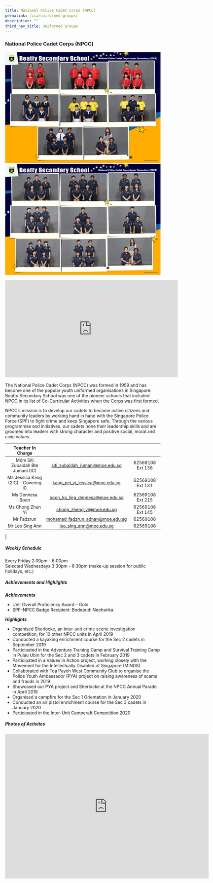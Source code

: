 ```yaml
---
title: National Police Cadet Corps (NPCC)
permalink: /cca/uniformed-groups/
description: ""
third_nav_title: Uniformed Groups
---
```

### **National Police Cadet Corps (NPCC)**

![NPCC Lower Sec](/images/CCA%202022/national-police-cadet-corps-lower-secondary.png)
<br>
![NPCC Upper Sec](/images/CCA%202022/national-police-cadet-corps-upper-secondary.png)

<iframe allowfullscreen="" allow="accelerometer; autoplay; clipboard-write; encrypted-media; gyroscope; picture-in-picture" frameborder="0" title="Beatty Secondary School - National Police Cadet Corps" src="https://www.youtube.com/embed/vgQah_O-9C4" height="315" width="560"></iframe>

The National Police Cadet Corps (NPCC) was formed in 1959 and has become one of the popular youth uniformed organisations in Singapore. Beatty Secondary School was one of the pioneer schools that included NPCC in its list of Co-Curricular Activities when the Corps was first formed.

NPCC’s mission is to develop our cadets to become active citizens and community leaders by working hand in hand with the Singapore Police Force (SPF) to fight crime and keep Singapore safe. Through the various programmes and initiatives, our cadets hone their leadership skills and are groomed into leaders with strong character and positive social, moral and civic values.

| Teacher In Charge |  |  |
|:---:|:---:|:---:|
| Mdm Siti Zubaidah Bte Jumani (IC) | [siti_zubaidah_jumani@moe.edu.sg](mailto:siti_zubaidah_jumani@moe.edu.sg) | 62569108 Ext 138 |
| Ms Jessica Kang (2IC) – Covering IC | [kang_pei_yi_jessica@moe.edu.sg](mailto:kang_pei_yi_jessica@moe.edu.sg)  | 62569108 Ext 131 |
| Ms Dennesa Boon  | [boon_ka_ling_dennesa@moe.edu.sg](mailto:boon_ka_ling_dennesa@moe.edu.sg) | 62569108 Ext 215 |
| Ms Chong Zhen Yi | [chong_zheng_yi@moe.edu.sg](mailto:chong_zheng_yi@moe.edu.sg) | 62569108 Ext 145 |
| Mr Fadzrun | [mohamad_fadzrun_adnan@moe.edu.sg](mailto:mohamad_fadzrun_adnan@moe.edu.sg) | 62569108 |
| Mr Leo Sing Ann | [leo_sing_ann@moe.edu.sg](mailto:leo_sing_ann@moe.edu.sg) | 62569108 |
|

##### **Weekly Schedule**
Every Friday 2:00pm - 6:00pm<br>
Selected Wednesdays 3:30pm - 6:30pm (make-up session for public holidays, etc.)

##### **Achievements and Highlights**
**_Achievements_**
*   Unit Overall Proficiency Award – Gold
*   SPF–NPCC Badge Recipient: Bodepudi Neeharika

**_Highlights_**
*   Organised Sherlocke, an inter-unit crime scene investigation competition, for 10 other NPCC units in April 2019
*   Conducted a kayaking enrichment course for the Sec 2 cadets in September 2019
*   Participated in the Adventure Training Camp and Survival Training Camp in Pulau Ubin for the Sec 2 and 3 cadets in February 2019
*   Participated in a Values In Action project, working closely with the Movement for the Intellectually Disabled of Singapore (MINDS)
*   Collaborated with Toa Payoh West Community Club to organise the Police Youth Ambassador (PYA) project on raising awareness of scams and frauds in 2019
*   Showcased our PYA project and Sherlocke at the NPCC Annual Parade in April 2019
*   Organised a campfire for the Sec 1 Orientation in January 2020
*   Conducted an air pistol enrichment course for the Sec 3 cadets in January 2020
*   Participated in the Inter-Unit Campcraft Competition 2020

##### **Photos of Activites**

<iframe allowfullscreen="true" height="469" width="660" frameborder="0" src="https://docs.google.com/presentation/d/e/2PACX-1vQr9we3jiKPYoN195epAGLPPveXDYpLbg9x4nBHB3NAtZkz5aRrNBWBTGY_5ETc39vhP2B-8j62qRHf/embed?start=false&amp;loop=false&amp;delayms=3000"></iframe>